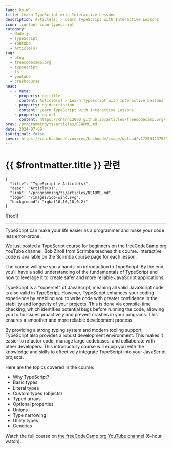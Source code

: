 ```yaml
---
lang: ko-KR
title: Learn TypeScript with Interactive Lessons
description: Article(s) > Learn TypeScript with Interactive Lessons
icon: iconfont icon-typescript
category: 
  - Node.js
  - TypeScript
  - Youtube
  - Article(s)
tag: 
  - blog
  - freecodecamp.org
  - typsecript
  - ts
  - youtube
  - crashcourse
head:
  - - meta:
    - property: og:title
      content: Article(s) > Learn TypeScript with Interactive Lessons
    - property: og:description
      content: Learn TypeScript with Interactive Lessons
    - property: og:url
      content: https://chanhi2000.github.io/articles/freecodecamp.org/learn-typescript-with-interactive-lessons.html
prev: /programming/ts/articles/README.md
date: 2024-07-09
isOriginal: false
cover: https://cdn.hashnode.com/res/hashnode/image/upload/v1720542370595/ec02925b-57a2-4113-9446-648015e2b9f3.png
---
```


# {{ $frontmatter.title }} 관련

```component VPCard
{
  "title": "TypeScript > Article(s)",
  "desc": "Article(s)",
  "link": "/programming/ts/articles/README.md",
  "logo": "/images/ico-wind.svg",
  "background": "rgba(10,10,10,0.2)"
}
```

[[toc]]

---

<SiteInfo
  name="Learn TypeScript with Interactive Lessons"
  desc="TypeScript can make your life easier as a programmer and make your code less error-prone. We just posted a TypeScript course for beginners on the freeCodeCamp.org YouTube channel. Bob Ziroll from Scrimba teaches this course. Interactive code is avail..."
  url="https://freecodecamp.org/news/learn-typescript-with-interactive-lessons/"
  logo="https://cdn.freecodecamp.org/universal/favicons/favicon.ico"
  preview="https://cdn.hashnode.com/res/hashnode/image/upload/v1720542370595/ec02925b-57a2-4113-9446-648015e2b9f3.png"/>

TypeScript can make your life easier as a programmer and make your code less error-prone.

We just posted a TypeScript course for beginners on the freeCodeCamp.org YouTube channel. Bob Ziroll from Scrimba teaches this course. Interactive code is available on the Scrimba course page for each lesson.

The course will give you a hands-on introduction to TypeScript. By the end, you'll have a solid understanding of the fundamentals of TypeScript and how to leverage it to create safer and more reliable JavaScript applications.

TypeScript is a "superset" of JavaScript, meaning all valid JavaScript code is also valid in TypeScript. However, TypeScript enhances your coding experience by enabling you to write code with greater confidence in the stability and longevity of your projects. This is done via compile-time checking, which identifies potential bugs before running the code, allowing you to fix issues proactively and prevent crashes in your programs. This ensures a smoother and more reliable development process.

By providing a strong typing system and modern tooling support, TypeScript also provides a robust development environment. This makes it easier to refactor code, manage large codebases, and collaborate with other developers. This introductory course will equip you with the knowledge and skills to effectively integrate TypeScript into your JavaScript projects.

Here are the topics covered in the course:

- Why TypeScript?
- Basic types
- Literal types
- Custom types (objects)
- Typed arrays
- Optional properties
- Unions
- Type narrowing
- Utility types
- Generics

Watch the full course on [<FontIcon icon="fa-brands fa-youtube"/>the freeCodeCamp.org YouTube channel](https://youtu.be/SpwzRDUQ1GI) (6-hour watch).

<VidStack src="youtube/SpwzRDUQ1GI" />

